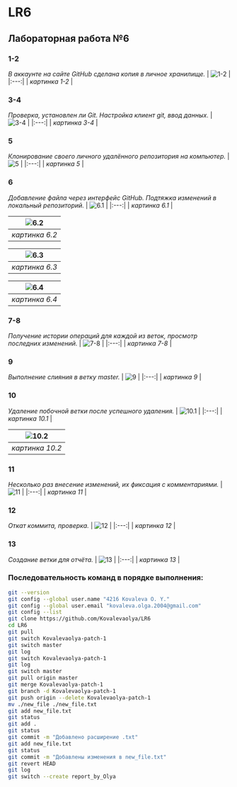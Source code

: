 # LR6

## Лабораторная работа №6

### **1-2**

*В аккаунте на сайте GitHub сделана копия в личное хранилище.*
| ![1-2](screenshots/pic_1-2.png) |
|:---:|
| *картинка 1-2* |

### **3-4**

*Проверка, установлен ли Git. Настройка клиент git, ввод данных.*
| ![3-4](screenshots/pic_3-4.png) |
|:---:|
| *картинка 3-4* |

### **5**

*Клонирование своего личного удалённого репозитория на компьютер.*
| ![5](screenshots/pic_5.png) |
|:---:|
| *картинка 5* |

### **6**

*Добавление файла через интерфейс GitHub. Подтяжка изменений в локальный репозиторий.*
| ![6.1](screenshots/pic_6.1.png) |
|:---:|
| *картинка 6.1* |

| ![6.2](screenshots/pic_6.2.png) |
|:---:|
| *картинка 6.2* |

| ![6.3](screenshots/pic_6.3.png) |
|:---:|
| *картинка 6.3* |

| ![6.4](screenshots/pic_6.4.png) |
|:---:|
| *картинка 6.4* |

### **7-8**

*Получение истории операций для каждой из веток, просмотр последних изменений.*
| ![7-8](screenshots/pic_7-8.png) |
|:---:|
| *картинка 7-8* |

### **9**

*Выполнение слияния в ветку master.*
| ![9](screenshots/pic_9.png) |
|:---:|
| *картинка 9* |

### **10**

*Удаление побочной ветки после успешного удаления.*
| ![10.1](screenshots/pic_10.1.png) |
|:---:|
| *картинка 10.1* |

| ![10.2](screenshots/pic_10.2.png) |
|:---:|
| *картинка 10.2* |

### **11**

*Несколько раз внесение изменений, их фиксация с комментариями.*
| ![11](screenshots/pic_11.png) |
|:---:|
| *картинка 11* |

### **12**

*Откат коммита, проверка.*
| ![12](screenshots/pic_12.png) |
|:---:|
| *картинка 12* |

### **13**

*Создание ветки для отчёта.*
| ![13](screenshots/pic_13.png) |
|:---:|
| *картинка 13* |

### **Последовательность команд в порядке выполнения:**

```bash
git --version
git config --global user.name "4216 Kovaleva O. Y."
git config --global user.email "kovaleva.olga.2004@gmail.com"
git config --list
git clone https://github.com/Kovalevaolya/LR6
cd LR6
git pull
git switch Kovalevaolya-patch-1
git switch master
git log
git switch Kovalevaolya-patch-1
git log
git switch master
git pull origin master
git merge Kovalevaolya-patch-1
git branch -d Kovalevaolya-patch-1
git push origin --delete Kovalevaolya-patch-1
mv ./new_file ./new_file.txt
git add new_file.txt
git status
git add .
git status
git commit -m "Добавлено расширение .txt"
git add new_file.txt
git status
git commit -m "Добавлены изменения в new_file.txt"
git revert HEAD
git log
git switch --create report_by_Olya
```
